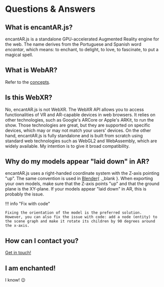 # Questions & Answers

## What is encantAR.js?

encantAR.js is a standalone GPU-accelerated Augmented Reality engine for the web. The name derives from the Portuguese and Spanish word _encantar_, which means: to enchant, to delight, to love, to fascinate, to put a magical spell.

## What is WebAR?

Refer to the [concepts](./getting-started/concepts.md).

## Is this WebXR?

No, encantAR.js is not WebXR. The WebXR API allows you to access functionalities of VR and AR-capable devices in web browsers. It relies on other technologies, such as Google's ARCore or Apple's ARKit, to run the show. Those technologies are great, but they are supported on specific devices, which may or may not match your users' devices. On the other hand, encantAR.js is fully standalone and is built from scratch using standard web technologies such as WebGL2 and WebAssembly, which are widely available. My intention is to give it broad compatibility.

## Why do my models appear "laid down" in AR?

encantAR.js uses a right-handed coordinate system with the Z-axis pointing "up". The same convention is used in [Blender](https://www.blender.org){ ._blank }. When exporting your own models, make sure that the Z-axis points "up" and that the ground plane is the XY-plane. If your models appear "laid down" in AR, this is probably the issue.

!!! info "Fix with code"

    Fixing the orientation of the model is the preferred solution. However, you can also fix the issue with code: add a node (entity) to the scene graph and make it rotate its children by 90 degrees around the x-axis.

## How can I contact you?

[Get in touch!](https://github.com/alemart)

## I am enchanted!

I know! :wink:
